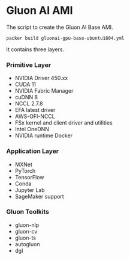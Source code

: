 # Gluon AI AMI

The script to create the Gluon AI Base AMI.

```
packer build gluonai-gpu-base-ubuntu1804.yml
```

It contains three layers.

### Primitive Layer
- NVIDIA Driver 450.xx
- CUDA 11
- NVIDIA Fabric Manager
- cuDNN 8
- NCCL 2.7.8
- EFA latest driver
- AWS-OFI-NCCL 
- FSx kernel and client driver and utilities
- Intel OneDNN
- NVIDIA runtime Docker
### Application Layer
- MXNet 
- PyTorch 
- TensorFlow
- Conda
- Jupyter Lab
- SageMaker support
### Gluon Toolkits
- gluon-nlp
- gluon-cv
- gluon-ts
- autogluon
- dgl

